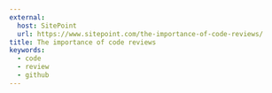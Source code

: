 ```yaml
---
external:
  host: SitePoint
  url: https://www.sitepoint.com/the-importance-of-code-reviews/
title: The importance of code reviews
keywords:
  - code
  - review
  - github
---
```

